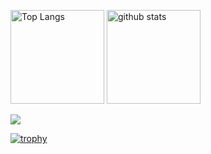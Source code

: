<p align="left"> 
  <img alt="Top Langs" height="150px" src="https://github-readme-stats.vercel.app/api/top-langs/?username=maru0401&layout=compact&show_icons=true&theme=onedark" />
  <img alt="github stats" height="150px" src="https://github-readme-stats.vercel.app/api?username=maru0401&theme=onedark&show_icons=ture" />
  
  ![](http://github-profile-summary-cards.vercel.app/api/cards/profile-details?username=maru0401&theme=aura_dark)
</p>



  [![trophy](https://github-profile-trophy.vercel.app/?username=maru0401&theme=onedark&column=7
)](https://github.com/ryo-ma/github-profile-trophy)


